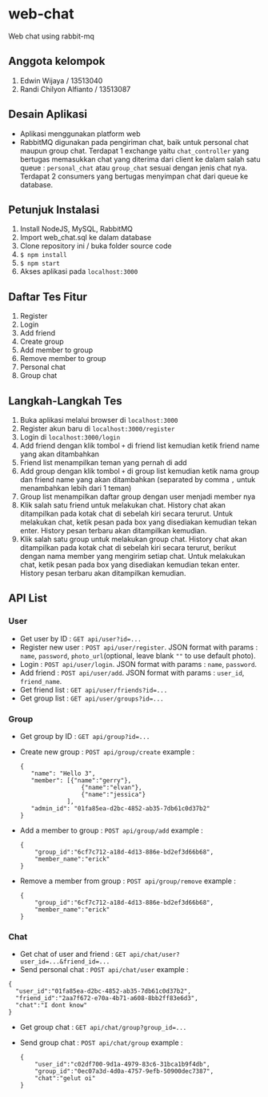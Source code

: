 # web-chat
Web chat using rabbit-mq

## Anggota kelompok
 1. Edwin Wijaya / 13513040
 2. Randi Chilyon Alfianto / 13513087

## Desain Aplikasi

 - Aplikasi menggunakan platform web
 - RabbitMQ digunakan pada pengiriman chat, baik untuk personal chat maupun group chat. Terdapat 1 exchange yaitu `chat_controller` yang bertugas memasukkan chat yang diterima dari client ke dalam salah satu queue : `personal_chat` atau `group_chat` sesuai dengan jenis chat nya. Terdapat 2 consumers yang bertugas menyimpan chat dari queue ke database.

## Petunjuk Instalasi

 1. Install NodeJS, MySQL, RabbitMQ
 2. Import web_chat.sql ke dalam database
 3. Clone repository ini / buka folder source code
 4. `$ npm install`
 5. `$ npm start`
 6. Akses aplikasi pada `localhost:3000`

## Daftar Tes Fitur

 1. Register
 2. Login
 3. Add friend
 4. Create group
 5. Add member to group
 6. Remove member to group
 7. Personal chat
 8. Group chat

## Langkah-Langkah Tes

 1. Buka aplikasi melalui browser di `localhost:3000`
 2. Register akun baru di `localhost:3000/register`
 3. Login di `localhost:3000/login`
 4. Add friend dengan klik tombol `+` di friend list kemudian ketik friend name yang akan ditambahkan
 5. Friend list menampilkan teman yang pernah di add
 6. Add group dengan klik tombol `+` di group list kemudian ketik nama group dan friend name yang akan ditambahkan (separated by comma `,` untuk menambahkan lebih dari 1 teman) 
 7. Group list menampilkan daftar group dengan user menjadi member nya
 8. Klik salah satu friend untuk melakukan chat. History chat akan ditampilkan pada kotak chat di sebelah kiri secara terurut. Untuk melakukan chat, ketik pesan pada box yang disediakan kemudian tekan enter. History pesan terbaru akan ditampilkan kemudian.
 9. Klik salah satu group untuk melakukan group chat. History chat akan ditampilkan pada kotak chat di sebelah kiri secara terurut, berikut dengan nama member yang mengirim setiap chat. Untuk melakukan chat, ketik pesan pada box yang disediakan kemudian tekan enter. History pesan terbaru akan ditampilkan kemudian.

## API List

### User
 - Get user by ID : `GET api/user?id=...`
 - Register new user : `POST api/user/register`. JSON format with params : `name`, `password`, `photo_url`(optional, leave blank `""` to use default photo).
 - Login : `POST api/user/login`. JSON format with params : `name`, `password`.
 - Add friend : `POST api/user/add`. JSON format with params : `user_id`, `friend_name`.
 - Get friend list : `GET api/user/friends?id=...` 
 - Get group list : `GET api/user/groups?id=...` 

### Group
 - Get group by ID : `GET api/group?id=...`
 - Create new group : `POST api/group/create`
   example :

   ```
   {
	  "name": "Hello 3",
	  "member": [{"name":"gerry"},
	  				{"name":"elvan"},
	  				{"name":"jessica"}
	  			],
	  "admin_id": "01fa85ea-d2bc-4852-ab35-7db61c0d37b2"
   }
   ```

 - Add a member to group : `POST api/group/add`
 	example :

 	```
 	{
		"group_id":"6cf7c712-a18d-4d13-886e-bd2ef3d66b68",
		"member_name":"erick"
	}
 	```

 - Remove a member from group : `POST api/group/remove`
 	example :

 	```
 	{
		"group_id":"6cf7c712-a18d-4d13-886e-bd2ef3d66b68",
		"member_name":"erick"
	}
 	```

### Chat
 - Get chat of user and friend : `GET api/chat/user?user_id=...&friend_id=...`
 - Send personal chat : `POST api/chat/user`
  example : 

  ```
  {
	"user_id":"01fa85ea-d2bc-4852-ab35-7db61c0d37b2",
	"friend_id":"2aa7f672-e70a-4b71-a608-8bb2ff83e6d3",
	"chat":"I dont know"
  }
  ```

 - Get group chat : `GET api/chat/group?group_id=...`
 - Send group chat : `POST api/chat/group`
 example :

  	```
	{
		"user_id":"c02df700-9d1a-4979-83c6-31bca1b9f4db",
		"group_id":"0ec07a3d-4d0a-4757-9efb-50900dec7387",
		"chat":"gelut oi"
	}
	```
